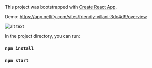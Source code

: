 This project was bootstrapped with [Create React App](https://github.com/facebook/create-react-app).

Demo: https://app.netlify.com/sites/friendly-villani-3dc4d9/overview

![alt text](https://i.ibb.co/YB3X2cY/Screenshot-117.png)

In the project directory, you can run:
### `npm install`
### `npm start`
